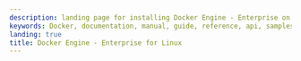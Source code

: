 ```yaml
---
description: landing page for installing Docker Engine - Enterprise on Linux
keywords: Docker, documentation, manual, guide, reference, api, samples
landing: true
title: Docker Engine - Enterprise for Linux
---
```

